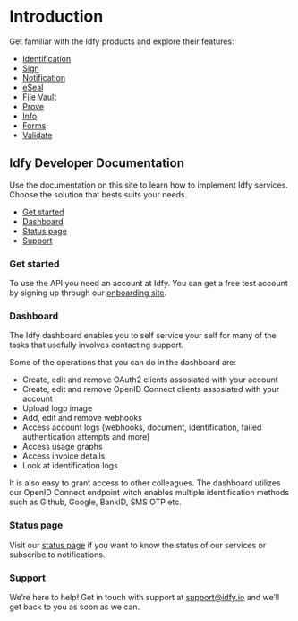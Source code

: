 # Introduction

Get familiar with the Idfy products and explore their features:

* [Identification](api-endpoints/identification/)
* [Sign](api-endpoints/sign/)
* [Notification](api-endpoints/notification/)
* [eSeal](api-endpoints/eseal/)
* [File Vault](api-endpoints/file-vault/)
* [Prove](api-endpoints/prove/)
* [Info](api-endpoints/info/)
* [Forms](api-endpoints/forms/)
* [Validate](api-endpoints/validate/)

## Idfy Developer Documentation

Use the documentation on this site to learn how to implement Idfy services. Choose the solution that bests suits your needs.

* [Get started](./#get-started)
* [Dashboard](./#dashboard)
* [Status page](./#status-page)
* [Support](./#support)

### Get started

To use the API you need an account at Idfy. You can get a free test account by signing up through our [onboarding site](https://onboard.idfy.io).

### Dashboard

The Idfy dashboard enables you to self service your self for many of the tasks that usefully involves contacting support.

Some of the operations that you can do in the dashboard are:

* Create, edit and remove OAuth2 clients assosiated with your account
* Create, edit and remove OpenID Connect clients assosiated with your account
* Upload logo image
* Add, edit and remove webhooks
* Access account logs \(webhooks, document, identification, failed authentication attempts and more\)
* Access usage graphs
* Access invoice details
* Look at identification logs

It is also easy to grant access to other colleagues. The dashboard utilizes our OpenID Connect endpoint witch enables multiple identification methods such as Github, Google, BankID, SMS OTP etc.

### Status page

Visit our [status page](https://developer.idfy.io/status) if you want to know the status of our services or subscribe to notifications.

### Support

We’re here to help! Get in touch with support at [support@idfy.io](mailto:support@idfy.io) and we’ll get back to you as soon as we can.


